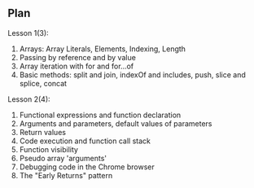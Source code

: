 ## Plan

Lesson 1(3):

1. Arrays: Array Literals, Elements, Indexing, Length
2. Passing by reference and by value
3. Array iteration with for and for...of
4. Basic methods: split and join, indexOf and includes, push, slice and splice, concat

Lesson 2(4):

1. Functional expressions and function declaration
2. Arguments and parameters, default values of parameters
3. Return values
4. Code execution and function call stack
5. Function visibility
6. Pseudo array 'arguments'
7. Debugging code in the Chrome browser
8. The "Early Returns" pattern
